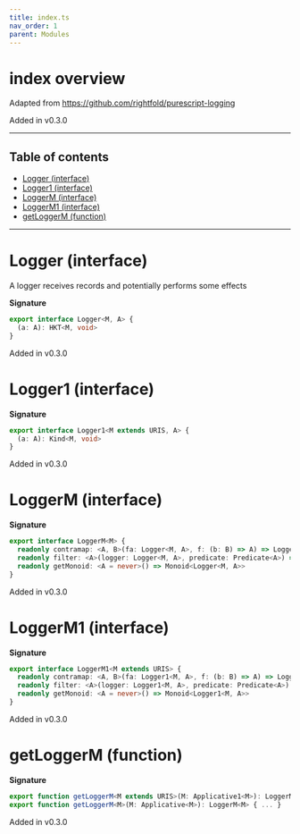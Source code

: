 ```yaml
---
title: index.ts
nav_order: 1
parent: Modules
---
```


# index overview

Adapted from https://github.com/rightfold/purescript-logging

Added in v0.3.0

---

<h2 class="text-delta">Table of contents</h2>

- [Logger (interface)](#logger-interface)
- [Logger1 (interface)](#logger1-interface)
- [LoggerM (interface)](#loggerm-interface)
- [LoggerM1 (interface)](#loggerm1-interface)
- [getLoggerM (function)](#getloggerm-function)

---

# Logger (interface)

A logger receives records and potentially performs some effects

**Signature**

```ts
export interface Logger<M, A> {
  (a: A): HKT<M, void>
}
```

Added in v0.3.0

# Logger1 (interface)

**Signature**

```ts
export interface Logger1<M extends URIS, A> {
  (a: A): Kind<M, void>
}
```

Added in v0.3.0

# LoggerM (interface)

**Signature**

```ts
export interface LoggerM<M> {
  readonly contramap: <A, B>(fa: Logger<M, A>, f: (b: B) => A) => Logger<M, B>
  readonly filter: <A>(logger: Logger<M, A>, predicate: Predicate<A>) => Logger<M, A>
  readonly getMonoid: <A = never>() => Monoid<Logger<M, A>>
}
```

Added in v0.3.0

# LoggerM1 (interface)

**Signature**

```ts
export interface LoggerM1<M extends URIS> {
  readonly contramap: <A, B>(fa: Logger1<M, A>, f: (b: B) => A) => Logger1<M, B>
  readonly filter: <A>(logger: Logger1<M, A>, predicate: Predicate<A>) => Logger1<M, A>
  readonly getMonoid: <A = never>() => Monoid<Logger1<M, A>>
}
```

Added in v0.3.0

# getLoggerM (function)

**Signature**

```ts
export function getLoggerM<M extends URIS>(M: Applicative1<M>): LoggerM1<M>
export function getLoggerM<M>(M: Applicative<M>): LoggerM<M> { ... }
```

Added in v0.3.0
